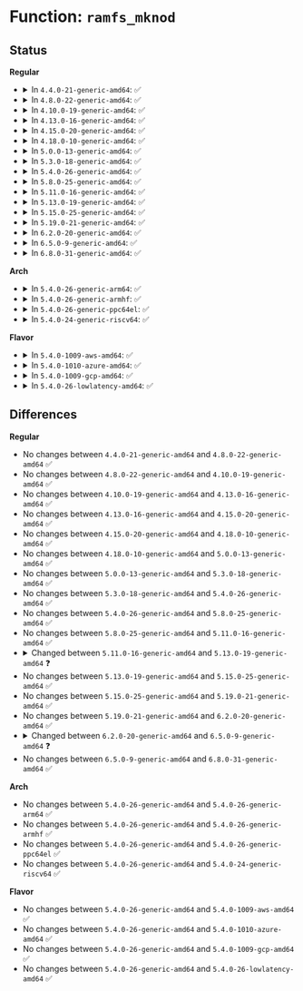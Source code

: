 # Function: <code>ramfs_mknod</code>

## Status
<b>Regular</b>
<ul>
<li>
<details>
<summary>In <code>4.4.0-21-generic-amd64</code>: ✅</summary>

```c
int ramfs_mknod(struct inode * dir, struct dentry * dentry, umode_t mode, dev_t dev)
```

```json
{
  "name": "ramfs_mknod",
  "collision_type": "Unique Static",
  "inline_type": "No",
  "funcs": [
    {
      "addr": 18446744071581938528,
      "name": "ramfs_mknod",
      "external": false,
      "loc": "fs/ramfs/inode.c:93",
      "file": "fs/ramfs/inode.c",
      "inline": "seen, unknown",
      "caller_inline": [],
      "caller_func": [
        "fs/ramfs/inode.c:ramfs_mkdir",
        "fs/ramfs/inode.c:ramfs_create"
      ]
    }
  ],
  "symbols": [
    {
      "addr": 18446744071581938528,
      "name": "ramfs_mknod",
      "section": ".text",
      "bind": "STB_LOCAL",
      "size": 113
    }
  ]
}
```
</details>
</li>
<li>
<details>
<summary>In <code>4.8.0-22-generic-amd64</code>: ✅</summary>

```c
int ramfs_mknod(struct inode * dir, struct dentry * dentry, umode_t mode, dev_t dev)
```

```json
{
  "name": "ramfs_mknod",
  "collision_type": "Unique Static",
  "inline_type": "No",
  "funcs": [
    {
      "addr": 18446744071582149360,
      "name": "ramfs_mknod",
      "external": false,
      "loc": "fs/ramfs/inode.c:94",
      "file": "fs/ramfs/inode.c",
      "inline": "seen, unknown",
      "caller_inline": [],
      "caller_func": [
        "fs/ramfs/inode.c:ramfs_create",
        "fs/ramfs/inode.c:ramfs_mkdir"
      ]
    }
  ],
  "symbols": [
    {
      "addr": 18446744071582149360,
      "name": "ramfs_mknod",
      "section": ".text",
      "bind": "STB_LOCAL",
      "size": 113
    }
  ]
}
```
</details>
</li>
<li>
<details>
<summary>In <code>4.10.0-19-generic-amd64</code>: ✅</summary>

```c
int ramfs_mknod(struct inode * dir, struct dentry * dentry, umode_t mode, dev_t dev)
```

```json
{
  "name": "ramfs_mknod",
  "collision_type": "Unique Static",
  "inline_type": "No",
  "funcs": [
    {
      "addr": 18446744071582238848,
      "name": "ramfs_mknod",
      "external": false,
      "loc": "fs/ramfs/inode.c:94",
      "file": "fs/ramfs/inode.c",
      "inline": "seen, unknown",
      "caller_inline": [],
      "caller_func": [
        "fs/ramfs/inode.c:ramfs_create",
        "fs/ramfs/inode.c:ramfs_mkdir"
      ]
    }
  ],
  "symbols": [
    {
      "addr": 18446744071582238848,
      "name": "ramfs_mknod",
      "section": ".text",
      "bind": "STB_LOCAL",
      "size": 105
    }
  ]
}
```
</details>
</li>
<li>
<details>
<summary>In <code>4.13.0-16-generic-amd64</code>: ✅</summary>

```c
int ramfs_mknod(struct inode * dir, struct dentry * dentry, umode_t mode, dev_t dev)
```

```json
{
  "name": "ramfs_mknod",
  "collision_type": "Unique Static",
  "inline_type": "No",
  "funcs": [
    {
      "addr": 18446744071582323648,
      "name": "ramfs_mknod",
      "external": false,
      "loc": "fs/ramfs/inode.c:102",
      "file": "fs/ramfs/inode.c",
      "inline": "seen, unknown",
      "caller_inline": [],
      "caller_func": [
        "fs/ramfs/inode.c:ramfs_create",
        "fs/ramfs/inode.c:ramfs_mkdir"
      ]
    }
  ],
  "symbols": [
    {
      "addr": 18446744071582323648,
      "name": "ramfs_mknod",
      "section": ".text",
      "bind": "STB_LOCAL",
      "size": 109
    }
  ]
}
```
</details>
</li>
<li>
<details>
<summary>In <code>4.15.0-20-generic-amd64</code>: ✅</summary>

```c
int ramfs_mknod(struct inode * dir, struct dentry * dentry, umode_t mode, dev_t dev)
```

```json
{
  "name": "ramfs_mknod",
  "collision_type": "Unique Static",
  "inline_type": "No",
  "funcs": [
    {
      "addr": 18446744071582473920,
      "name": "ramfs_mknod",
      "external": false,
      "loc": "fs/ramfs/inode.c:102",
      "file": "fs/ramfs/inode.c",
      "inline": "seen, unknown",
      "caller_inline": [],
      "caller_func": [
        "fs/ramfs/inode.c:ramfs_create",
        "fs/ramfs/inode.c:ramfs_mkdir"
      ]
    }
  ],
  "symbols": [
    {
      "addr": 18446744071582473920,
      "name": "ramfs_mknod",
      "section": ".text",
      "bind": "STB_LOCAL",
      "size": 109
    }
  ]
}
```
</details>
</li>
<li>
<details>
<summary>In <code>4.18.0-10-generic-amd64</code>: ✅</summary>

```c
int ramfs_mknod(struct inode * dir, struct dentry * dentry, umode_t mode, dev_t dev)
```

```json
{
  "name": "ramfs_mknod",
  "collision_type": "Unique Static",
  "inline_type": "No",
  "funcs": [
    {
      "addr": 18446744071582664912,
      "name": "ramfs_mknod",
      "external": false,
      "loc": "fs/ramfs/inode.c:102",
      "file": "fs/ramfs/inode.c",
      "inline": "seen, unknown",
      "caller_inline": [],
      "caller_func": [
        "fs/ramfs/inode.c:ramfs_create",
        "fs/ramfs/inode.c:ramfs_mkdir"
      ]
    }
  ],
  "symbols": [
    {
      "addr": 18446744071582664912,
      "name": "ramfs_mknod",
      "section": ".text",
      "bind": "STB_LOCAL",
      "size": 105
    }
  ]
}
```
</details>
</li>
<li>
<details>
<summary>In <code>5.0.0-13-generic-amd64</code>: ✅</summary>

```c
int ramfs_mknod(struct inode * dir, struct dentry * dentry, umode_t mode, dev_t dev)
```

```json
{
  "name": "ramfs_mknod",
  "collision_type": "Unique Static",
  "inline_type": "No",
  "funcs": [
    {
      "addr": 18446744071582766800,
      "name": "ramfs_mknod",
      "external": false,
      "loc": "fs/ramfs/inode.c:102",
      "file": "fs/ramfs/inode.c",
      "inline": "seen, unknown",
      "caller_inline": [],
      "caller_func": [
        "fs/ramfs/inode.c:ramfs_create",
        "fs/ramfs/inode.c:ramfs_mkdir"
      ]
    }
  ],
  "symbols": [
    {
      "addr": 18446744071582766800,
      "name": "ramfs_mknod",
      "section": ".text",
      "bind": "STB_LOCAL",
      "size": 105
    }
  ]
}
```
</details>
</li>
<li>
<details>
<summary>In <code>5.3.0-18-generic-amd64</code>: ✅</summary>

```c
int ramfs_mknod(struct inode * dir, struct dentry * dentry, umode_t mode, dev_t dev)
```

```json
{
  "name": "ramfs_mknod",
  "collision_type": "Unique Static",
  "inline_type": "No",
  "funcs": [
    {
      "addr": 18446744071582941088,
      "name": "ramfs_mknod",
      "external": false,
      "loc": "fs/ramfs/inode.c:102",
      "file": "fs/ramfs/inode.c",
      "inline": "seen, unknown",
      "caller_inline": [],
      "caller_func": [
        "fs/ramfs/inode.c:ramfs_create",
        "fs/ramfs/inode.c:ramfs_mkdir"
      ]
    }
  ],
  "symbols": [
    {
      "addr": 18446744071582941088,
      "name": "ramfs_mknod",
      "section": ".text",
      "bind": "STB_LOCAL",
      "size": 105
    }
  ]
}
```
</details>
</li>
<li>
<details>
<summary>In <code>5.4.0-26-generic-amd64</code>: ✅</summary>

```c
int ramfs_mknod(struct inode * dir, struct dentry * dentry, umode_t mode, dev_t dev)
```

```json
{
  "name": "ramfs_mknod",
  "collision_type": "Unique Static",
  "inline_type": "No",
  "funcs": [
    {
      "addr": 18446744071583047952,
      "name": "ramfs_mknod",
      "external": false,
      "loc": "fs/ramfs/inode.c:104",
      "file": "fs/ramfs/inode.c",
      "inline": "seen, unknown",
      "caller_inline": [],
      "caller_func": [
        "fs/ramfs/inode.c:ramfs_create",
        "fs/ramfs/inode.c:ramfs_mkdir"
      ]
    }
  ],
  "symbols": [
    {
      "addr": 18446744071583047952,
      "name": "ramfs_mknod",
      "section": ".text",
      "bind": "STB_LOCAL",
      "size": 105
    }
  ]
}
```
</details>
</li>
<li>
<details>
<summary>In <code>5.8.0-25-generic-amd64</code>: ✅</summary>

```c
int ramfs_mknod(struct inode * dir, struct dentry * dentry, umode_t mode, dev_t dev)
```

```json
{
  "name": "ramfs_mknod",
  "collision_type": "Unique Static",
  "inline_type": "No",
  "funcs": [
    {
      "addr": 18446744071583366432,
      "name": "ramfs_mknod",
      "external": false,
      "loc": "fs/ramfs/inode.c:104",
      "file": "fs/ramfs/inode.c",
      "inline": "seen, unknown",
      "caller_inline": [],
      "caller_func": [
        "fs/ramfs/inode.c:ramfs_create",
        "fs/ramfs/inode.c:ramfs_mkdir"
      ]
    }
  ],
  "symbols": [
    {
      "addr": 18446744071583366432,
      "name": "ramfs_mknod",
      "section": ".text",
      "bind": "STB_LOCAL",
      "size": 105
    }
  ]
}
```
</details>
</li>
<li>
<details>
<summary>In <code>5.11.0-16-generic-amd64</code>: ✅</summary>

```c
int ramfs_mknod(struct inode * dir, struct dentry * dentry, umode_t mode, dev_t dev)
```

```json
{
  "name": "ramfs_mknod",
  "collision_type": "Unique Static",
  "inline_type": "No",
  "funcs": [
    {
      "addr": 18446744071583482416,
      "name": "ramfs_mknod",
      "external": false,
      "loc": "fs/ramfs/inode.c:104",
      "file": "fs/ramfs/inode.c",
      "inline": "seen, unknown",
      "caller_inline": [],
      "caller_func": [
        "fs/ramfs/inode.c:ramfs_create",
        "fs/ramfs/inode.c:ramfs_mkdir"
      ]
    }
  ],
  "symbols": [
    {
      "addr": 18446744071583482416,
      "name": "ramfs_mknod",
      "section": ".text",
      "bind": "STB_LOCAL",
      "size": 105
    }
  ]
}
```
</details>
</li>
<li>
<details>
<summary>In <code>5.13.0-19-generic-amd64</code>: ✅</summary>

```c
int ramfs_mknod(struct user_namespace * mnt_userns, struct inode * dir, struct dentry * dentry, umode_t mode, dev_t dev)
```

```json
{
  "name": "ramfs_mknod",
  "collision_type": "Unique Static",
  "inline_type": "No",
  "funcs": [
    {
      "addr": 18446744071583504624,
      "name": "ramfs_mknod",
      "external": false,
      "loc": "fs/ramfs/inode.c:104",
      "file": "fs/ramfs/inode.c",
      "inline": "seen, unknown",
      "caller_inline": [],
      "caller_func": [
        "fs/ramfs/inode.c:ramfs_create",
        "fs/ramfs/inode.c:ramfs_mkdir"
      ]
    }
  ],
  "symbols": [
    {
      "addr": 18446744071583504624,
      "name": "ramfs_mknod",
      "section": ".text",
      "bind": "STB_LOCAL",
      "size": 105
    }
  ]
}
```
</details>
</li>
<li>
<details>
<summary>In <code>5.15.0-25-generic-amd64</code>: ✅</summary>

```c
int ramfs_mknod(struct user_namespace * mnt_userns, struct inode * dir, struct dentry * dentry, umode_t mode, dev_t dev)
```

```json
{
  "name": "ramfs_mknod",
  "collision_type": "Unique Static",
  "inline_type": "No",
  "funcs": [
    {
      "addr": 18446744071583859600,
      "name": "ramfs_mknod",
      "external": false,
      "loc": "fs/ramfs/inode.c:97",
      "file": "fs/ramfs/inode.c",
      "inline": "seen, unknown",
      "caller_inline": [],
      "caller_func": [
        "fs/ramfs/inode.c:ramfs_create",
        "fs/ramfs/inode.c:ramfs_mkdir"
      ]
    }
  ],
  "symbols": [
    {
      "addr": 18446744071583859600,
      "name": "ramfs_mknod",
      "section": ".text",
      "bind": "STB_LOCAL",
      "size": 105
    }
  ]
}
```
</details>
</li>
<li>
<details>
<summary>In <code>5.19.0-21-generic-amd64</code>: ✅</summary>

```c
int ramfs_mknod(struct user_namespace * mnt_userns, struct inode * dir, struct dentry * dentry, umode_t mode, dev_t dev)
```

```json
{
  "name": "ramfs_mknod",
  "collision_type": "Unique Static",
  "inline_type": "No",
  "funcs": [
    {
      "addr": 18446744071584430320,
      "name": "ramfs_mknod",
      "external": false,
      "loc": "fs/ramfs/inode.c:98",
      "file": "fs/ramfs/inode.c",
      "inline": "seen, unknown",
      "caller_inline": [],
      "caller_func": [
        "fs/ramfs/inode.c:ramfs_create",
        "fs/ramfs/inode.c:ramfs_mkdir"
      ]
    }
  ],
  "symbols": [
    {
      "addr": 18446744071584430320,
      "name": "ramfs_mknod",
      "section": ".text",
      "bind": "STB_LOCAL",
      "size": 120
    }
  ]
}
```
</details>
</li>
<li>
<details>
<summary>In <code>6.2.0-20-generic-amd64</code>: ✅</summary>

```c
int ramfs_mknod(struct user_namespace * mnt_userns, struct inode * dir, struct dentry * dentry, umode_t mode, dev_t dev)
```

```json
{
  "name": "ramfs_mknod",
  "collision_type": "Unique Static",
  "inline_type": "No",
  "funcs": [
    {
      "addr": 18446744071585091856,
      "name": "ramfs_mknod",
      "external": false,
      "loc": "fs/ramfs/inode.c:98",
      "file": "fs/ramfs/inode.c",
      "inline": "seen, unknown",
      "caller_inline": [],
      "caller_func": [
        "fs/ramfs/inode.c:ramfs_create",
        "fs/ramfs/inode.c:ramfs_mkdir"
      ]
    }
  ],
  "symbols": [
    {
      "addr": 18446744071585091856,
      "name": "ramfs_mknod",
      "section": ".text",
      "bind": "STB_LOCAL",
      "size": 120
    }
  ]
}
```
</details>
</li>
<li>
<details>
<summary>In <code>6.5.0-9-generic-amd64</code>: ✅</summary>

```c
int ramfs_mknod(struct mnt_idmap * idmap, struct inode * dir, struct dentry * dentry, umode_t mode, dev_t dev)
```

```json
{
  "name": "ramfs_mknod",
  "collision_type": "Unique Static",
  "inline_type": "No",
  "funcs": [
    {
      "addr": 18446744071585321360,
      "name": "ramfs_mknod",
      "external": false,
      "loc": "fs/ramfs/inode.c:98",
      "file": "fs/ramfs/inode.c",
      "inline": "seen, unknown",
      "caller_inline": [],
      "caller_func": [
        "fs/ramfs/inode.c:ramfs_create",
        "fs/ramfs/inode.c:ramfs_mkdir"
      ]
    }
  ],
  "symbols": [
    {
      "addr": 18446744071585321360,
      "name": "ramfs_mknod",
      "section": ".text",
      "bind": "STB_LOCAL",
      "size": 120
    }
  ]
}
```
</details>
</li>
<li>
<details>
<summary>In <code>6.8.0-31-generic-amd64</code>: ✅</summary>

```c
int ramfs_mknod(struct mnt_idmap * idmap, struct inode * dir, struct dentry * dentry, umode_t mode, dev_t dev)
```

```json
{
  "name": "ramfs_mknod",
  "collision_type": "Unique Static",
  "inline_type": "No",
  "funcs": [
    {
      "addr": 18446744071585556112,
      "name": "ramfs_mknod",
      "external": false,
      "loc": "fs/ramfs/inode.c:98",
      "file": "fs/ramfs/inode.c",
      "inline": "seen, unknown",
      "caller_inline": [],
      "caller_func": [
        "fs/ramfs/inode.c:ramfs_create",
        "fs/ramfs/inode.c:ramfs_mkdir"
      ]
    }
  ],
  "symbols": [
    {
      "addr": 18446744071585556112,
      "name": "ramfs_mknod",
      "section": ".text",
      "bind": "STB_LOCAL",
      "size": 109
    }
  ]
}
```
</details>
</li>
</ul>
<b>Arch</b>
<ul>
<li>
<details>
<summary>In <code>5.4.0-26-generic-arm64</code>: ✅</summary>

```c
int ramfs_mknod(struct inode * dir, struct dentry * dentry, umode_t mode, dev_t dev)
```

```json
{
  "name": "ramfs_mknod",
  "collision_type": "Unique Static",
  "inline_type": "No",
  "funcs": [
    {
      "addr": 18446603336494744760,
      "name": "ramfs_mknod",
      "external": false,
      "loc": "fs/ramfs/inode.c:104",
      "file": "fs/ramfs/inode.c",
      "inline": "seen, unknown",
      "caller_inline": [],
      "caller_func": [
        "fs/ramfs/inode.c:ramfs_create",
        "fs/ramfs/inode.c:ramfs_mkdir"
      ]
    }
  ],
  "symbols": [
    {
      "addr": 18446603336494744760,
      "name": "ramfs_mknod",
      "section": ".text",
      "bind": "STB_LOCAL",
      "size": 144
    }
  ]
}
```
</details>
</li>
<li>
<details>
<summary>In <code>5.4.0-26-generic-armhf</code>: ✅</summary>

```c
int ramfs_mknod(struct inode * dir, struct dentry * dentry, umode_t mode, dev_t dev)
```

```json
{
  "name": "ramfs_mknod",
  "collision_type": "Unique Static",
  "inline_type": "No",
  "funcs": [
    {
      "addr": 3228179732,
      "name": "ramfs_mknod",
      "external": false,
      "loc": "fs/ramfs/inode.c:104",
      "file": "fs/ramfs/inode.c",
      "inline": "seen, unknown",
      "caller_inline": [],
      "caller_func": [
        "fs/ramfs/inode.c:ramfs_create",
        "fs/ramfs/inode.c:ramfs_mkdir"
      ]
    }
  ],
  "symbols": [
    {
      "addr": 3228179732,
      "name": "ramfs_mknod",
      "section": ".text",
      "bind": "STB_LOCAL",
      "size": 184
    }
  ]
}
```
</details>
</li>
<li>
<details>
<summary>In <code>5.4.0-26-generic-ppc64el</code>: ✅</summary>

```c
int ramfs_mknod(struct inode * dir, struct dentry * dentry, umode_t mode, dev_t dev)
```

```json
{
  "name": "ramfs_mknod",
  "collision_type": "Unique Static",
  "inline_type": "No",
  "funcs": [
    {
      "addr": 13835058055288573136,
      "name": "ramfs_mknod",
      "external": false,
      "loc": "fs/ramfs/inode.c:104",
      "file": "fs/ramfs/inode.c",
      "inline": "seen, unknown",
      "caller_inline": [],
      "caller_func": [
        "fs/ramfs/inode.c:ramfs_create",
        "fs/ramfs/inode.c:ramfs_mkdir"
      ]
    }
  ],
  "symbols": [
    {
      "addr": 13835058055288573136,
      "name": "ramfs_mknod",
      "section": ".text",
      "bind": "STB_LOCAL",
      "size": 168
    }
  ]
}
```
</details>
</li>
<li>
<details>
<summary>In <code>5.4.0-24-generic-riscv64</code>: ✅</summary>

```c
int ramfs_mknod(struct inode * dir, struct dentry * dentry, umode_t mode, dev_t dev)
```

```json
{
  "name": "ramfs_mknod",
  "collision_type": "Unique Static",
  "inline_type": "No",
  "funcs": [
    {
      "addr": 18446743936274089694,
      "name": "ramfs_mknod",
      "external": false,
      "loc": "fs/ramfs/inode.c:104",
      "file": "fs/ramfs/inode.c",
      "inline": "seen, unknown",
      "caller_inline": [],
      "caller_func": [
        "fs/ramfs/inode.c:ramfs_create",
        "fs/ramfs/inode.c:ramfs_mkdir"
      ]
    }
  ],
  "symbols": [
    {
      "addr": 18446743936274089694,
      "name": "ramfs_mknod",
      "section": ".text",
      "bind": "STB_LOCAL",
      "size": 120
    }
  ]
}
```
</details>
</li>
</ul>
<b>Flavor</b>
<ul>
<li>
<details>
<summary>In <code>5.4.0-1009-aws-amd64</code>: ✅</summary>

```c
int ramfs_mknod(struct inode * dir, struct dentry * dentry, umode_t mode, dev_t dev)
```

```json
{
  "name": "ramfs_mknod",
  "collision_type": "Unique Static",
  "inline_type": "No",
  "funcs": [
    {
      "addr": 18446744071583016688,
      "name": "ramfs_mknod",
      "external": false,
      "loc": "fs/ramfs/inode.c:104",
      "file": "fs/ramfs/inode.c",
      "inline": "seen, unknown",
      "caller_inline": [],
      "caller_func": [
        "fs/ramfs/inode.c:ramfs_create",
        "fs/ramfs/inode.c:ramfs_mkdir"
      ]
    }
  ],
  "symbols": [
    {
      "addr": 18446744071583016688,
      "name": "ramfs_mknod",
      "section": ".text",
      "bind": "STB_LOCAL",
      "size": 105
    }
  ]
}
```
</details>
</li>
<li>
<details>
<summary>In <code>5.4.0-1010-azure-amd64</code>: ✅</summary>

```c
int ramfs_mknod(struct inode * dir, struct dentry * dentry, umode_t mode, dev_t dev)
```

```json
{
  "name": "ramfs_mknod",
  "collision_type": "Unique Static",
  "inline_type": "No",
  "funcs": [
    {
      "addr": 18446744071582953840,
      "name": "ramfs_mknod",
      "external": false,
      "loc": "fs/ramfs/inode.c:104",
      "file": "fs/ramfs/inode.c",
      "inline": "seen, unknown",
      "caller_inline": [],
      "caller_func": [
        "fs/ramfs/inode.c:ramfs_create",
        "fs/ramfs/inode.c:ramfs_mkdir"
      ]
    }
  ],
  "symbols": [
    {
      "addr": 18446744071582953840,
      "name": "ramfs_mknod",
      "section": ".text",
      "bind": "STB_LOCAL",
      "size": 105
    }
  ]
}
```
</details>
</li>
<li>
<details>
<summary>In <code>5.4.0-1009-gcp-amd64</code>: ✅</summary>

```c
int ramfs_mknod(struct inode * dir, struct dentry * dentry, umode_t mode, dev_t dev)
```

```json
{
  "name": "ramfs_mknod",
  "collision_type": "Unique Static",
  "inline_type": "No",
  "funcs": [
    {
      "addr": 18446744071583005296,
      "name": "ramfs_mknod",
      "external": false,
      "loc": "fs/ramfs/inode.c:104",
      "file": "fs/ramfs/inode.c",
      "inline": "seen, unknown",
      "caller_inline": [],
      "caller_func": [
        "fs/ramfs/inode.c:ramfs_create",
        "fs/ramfs/inode.c:ramfs_mkdir"
      ]
    }
  ],
  "symbols": [
    {
      "addr": 18446744071583005296,
      "name": "ramfs_mknod",
      "section": ".text",
      "bind": "STB_LOCAL",
      "size": 105
    }
  ]
}
```
</details>
</li>
<li>
<details>
<summary>In <code>5.4.0-26-lowlatency-amd64</code>: ✅</summary>

```c
int ramfs_mknod(struct inode * dir, struct dentry * dentry, umode_t mode, dev_t dev)
```

```json
{
  "name": "ramfs_mknod",
  "collision_type": "Unique Static",
  "inline_type": "No",
  "funcs": [
    {
      "addr": 18446744071583094528,
      "name": "ramfs_mknod",
      "external": false,
      "loc": "fs/ramfs/inode.c:104",
      "file": "fs/ramfs/inode.c",
      "inline": "seen, unknown",
      "caller_inline": [],
      "caller_func": [
        "fs/ramfs/inode.c:ramfs_create",
        "fs/ramfs/inode.c:ramfs_mkdir"
      ]
    }
  ],
  "symbols": [
    {
      "addr": 18446744071583094528,
      "name": "ramfs_mknod",
      "section": ".text",
      "bind": "STB_LOCAL",
      "size": 105
    }
  ]
}
```
</details>
</li>
</ul>

## Differences
<b>Regular</b>
<ul>
<li>
No changes between <code>4.4.0-21-generic-amd64</code> and <code>4.8.0-22-generic-amd64</code> ✅
</li>
<li>
No changes between <code>4.8.0-22-generic-amd64</code> and <code>4.10.0-19-generic-amd64</code> ✅
</li>
<li>
No changes between <code>4.10.0-19-generic-amd64</code> and <code>4.13.0-16-generic-amd64</code> ✅
</li>
<li>
No changes between <code>4.13.0-16-generic-amd64</code> and <code>4.15.0-20-generic-amd64</code> ✅
</li>
<li>
No changes between <code>4.15.0-20-generic-amd64</code> and <code>4.18.0-10-generic-amd64</code> ✅
</li>
<li>
No changes between <code>4.18.0-10-generic-amd64</code> and <code>5.0.0-13-generic-amd64</code> ✅
</li>
<li>
No changes between <code>5.0.0-13-generic-amd64</code> and <code>5.3.0-18-generic-amd64</code> ✅
</li>
<li>
No changes between <code>5.3.0-18-generic-amd64</code> and <code>5.4.0-26-generic-amd64</code> ✅
</li>
<li>
No changes between <code>5.4.0-26-generic-amd64</code> and <code>5.8.0-25-generic-amd64</code> ✅
</li>
<li>
No changes between <code>5.8.0-25-generic-amd64</code> and <code>5.11.0-16-generic-amd64</code> ✅
</li>
<li>
<details>
<summary>Changed between <code>5.11.0-16-generic-amd64</code> and <code>5.13.0-19-generic-amd64</code> ❓</summary>
<ul>
<li>
<b>Param added. </b>
<code>struct user_namespace * mnt_userns</code>
</li>
<li>
<b>Param reordered. </b>
<code>dir, dentry, mode, dev</code> ➡️ <code>mnt_userns, dir, dentry, mode, dev</code>
</li>
</ul>
</details>
</li>
<li>
No changes between <code>5.13.0-19-generic-amd64</code> and <code>5.15.0-25-generic-amd64</code> ✅
</li>
<li>
No changes between <code>5.15.0-25-generic-amd64</code> and <code>5.19.0-21-generic-amd64</code> ✅
</li>
<li>
No changes between <code>5.19.0-21-generic-amd64</code> and <code>6.2.0-20-generic-amd64</code> ✅
</li>
<li>
<details>
<summary>Changed between <code>6.2.0-20-generic-amd64</code> and <code>6.5.0-9-generic-amd64</code> ❓</summary>
<ul>
<li>
<b>Param added. </b>
<code>struct mnt_idmap * idmap</code>
</li>
<li>
<b>Param removed. </b>
<code>struct user_namespace * mnt_userns</code>
</li>
</ul>
</details>
</li>
<li>
No changes between <code>6.5.0-9-generic-amd64</code> and <code>6.8.0-31-generic-amd64</code> ✅
</li>
</ul>
<b>Arch</b>
<ul>
<li>
No changes between <code>5.4.0-26-generic-amd64</code> and <code>5.4.0-26-generic-arm64</code> ✅
</li>
<li>
No changes between <code>5.4.0-26-generic-amd64</code> and <code>5.4.0-26-generic-armhf</code> ✅
</li>
<li>
No changes between <code>5.4.0-26-generic-amd64</code> and <code>5.4.0-26-generic-ppc64el</code> ✅
</li>
<li>
No changes between <code>5.4.0-26-generic-amd64</code> and <code>5.4.0-24-generic-riscv64</code> ✅
</li>
</ul>
<b>Flavor</b>
<ul>
<li>
No changes between <code>5.4.0-26-generic-amd64</code> and <code>5.4.0-1009-aws-amd64</code> ✅
</li>
<li>
No changes between <code>5.4.0-26-generic-amd64</code> and <code>5.4.0-1010-azure-amd64</code> ✅
</li>
<li>
No changes between <code>5.4.0-26-generic-amd64</code> and <code>5.4.0-1009-gcp-amd64</code> ✅
</li>
<li>
No changes between <code>5.4.0-26-generic-amd64</code> and <code>5.4.0-26-lowlatency-amd64</code> ✅
</li>
</ul>
